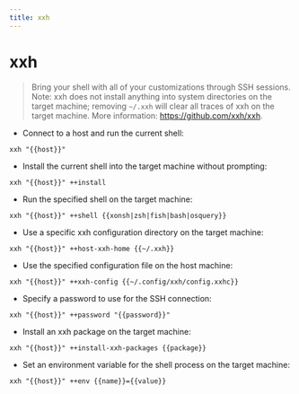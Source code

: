 ```yaml
---
title: xxh
---
```

# xxh

> Bring your shell with all of your customizations through SSH sessions.
> Note: xxh does not install anything into system directories on the target machine; removing `~/.xxh` will clear all traces of xxh on the target machine.
> More information: <https://github.com/xxh/xxh>.

- Connect to a host and run the current shell:

`xxh "{{host}}"`

- Install the current shell into the target machine without prompting:

`xxh "{{host}}" ++install`

- Run the specified shell on the target machine:

`xxh "{{host}}" ++shell {{xonsh|zsh|fish|bash|osquery}}`

- Use a specific xxh configuration directory on the target machine:

`xxh "{{host}}" ++host-xxh-home {{~/.xxh}}`

- Use the specified configuration file on the host machine:

`xxh "{{host}}" ++xxh-config {{~/.config/xxh/config.xxhc}}`

- Specify a password to use for the SSH connection:

`xxh "{{host}}" ++password "{{password}}"`

- Install an xxh package on the target machine:

`xxh "{{host}}" ++install-xxh-packages {{package}}`

- Set an environment variable for the shell process on the target machine:

`xxh "{{host}}" ++env {{name}}={{value}}`
